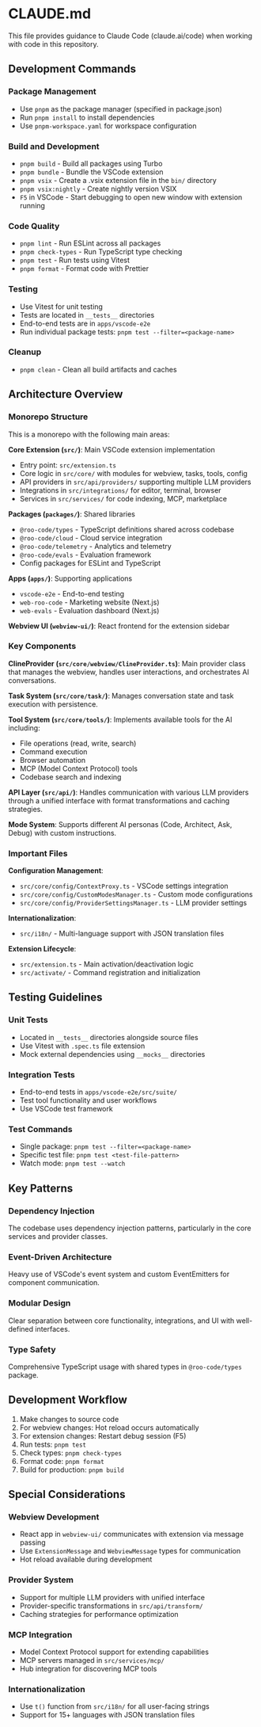 # CLAUDE.md

This file provides guidance to Claude Code (claude.ai/code) when working with code in this repository.

## Development Commands

### Package Management

- Use `pnpm` as the package manager (specified in package.json)
- Run `pnpm install` to install dependencies
- Use `pnpm-workspace.yaml` for workspace configuration

### Build and Development

- `pnpm build` - Build all packages using Turbo
- `pnpm bundle` - Bundle the VSCode extension
- `pnpm vsix` - Create a .vsix extension file in the `bin/` directory
- `pnpm vsix:nightly` - Create nightly version VSIX
- `F5` in VSCode - Start debugging to open new window with extension running

### Code Quality

- `pnpm lint` - Run ESLint across all packages
- `pnpm check-types` - Run TypeScript type checking
- `pnpm test` - Run tests using Vitest
- `pnpm format` - Format code with Prettier

### Testing

- Use Vitest for unit testing
- Tests are located in `__tests__` directories
- End-to-end tests are in `apps/vscode-e2e`
- Run individual package tests: `pnpm test --filter=<package-name>`

### Cleanup

- `pnpm clean` - Clean all build artifacts and caches

## Architecture Overview

### Monorepo Structure

This is a monorepo with the following main areas:

**Core Extension (`src/`)**: Main VSCode extension implementation

- Entry point: `src/extension.ts`
- Core logic in `src/core/` with modules for webview, tasks, tools, config
- API providers in `src/api/providers/` supporting multiple LLM providers
- Integrations in `src/integrations/` for editor, terminal, browser
- Services in `src/services/` for code indexing, MCP, marketplace

**Packages (`packages/`)**: Shared libraries

- `@roo-code/types` - TypeScript definitions shared across codebase
- `@roo-code/cloud` - Cloud service integration
- `@roo-code/telemetry` - Analytics and telemetry
- `@roo-code/evals` - Evaluation framework
- Config packages for ESLint and TypeScript

**Apps (`apps/`)**: Supporting applications

- `vscode-e2e` - End-to-end testing
- `web-roo-code` - Marketing website (Next.js)
- `web-evals` - Evaluation dashboard (Next.js)

**Webview UI (`webview-ui/`)**: React frontend for the extension sidebar

### Key Components

**ClineProvider (`src/core/webview/ClineProvider.ts`)**: Main provider class that manages the webview, handles user interactions, and orchestrates AI conversations.

**Task System (`src/core/task/`)**: Manages conversation state and task execution with persistence.

**Tool System (`src/core/tools/`)**: Implements available tools for the AI including:

- File operations (read, write, search)
- Command execution
- Browser automation
- MCP (Model Context Protocol) tools
- Codebase search and indexing

**API Layer (`src/api/`)**: Handles communication with various LLM providers through a unified interface with format transformations and caching strategies.

**Mode System**: Supports different AI personas (Code, Architect, Ask, Debug) with custom instructions.

### Important Files

**Configuration Management**:

- `src/core/config/ContextProxy.ts` - VSCode settings integration
- `src/core/config/CustomModesManager.ts` - Custom mode configurations
- `src/core/config/ProviderSettingsManager.ts` - LLM provider settings

**Internationalization**:

- `src/i18n/` - Multi-language support with JSON translation files

**Extension Lifecycle**:

- `src/extension.ts` - Main activation/deactivation logic
- `src/activate/` - Command registration and initialization

## Testing Guidelines

### Unit Tests

- Located in `__tests__` directories alongside source files
- Use Vitest with `.spec.ts` file extension
- Mock external dependencies using `__mocks__` directories

### Integration Tests

- End-to-end tests in `apps/vscode-e2e/src/suite/`
- Test tool functionality and user workflows
- Use VSCode test framework

### Test Commands

- Single package: `pnpm test --filter=<package-name>`
- Specific test file: `pnpm test <test-file-pattern>`
- Watch mode: `pnpm test --watch`

## Key Patterns

### Dependency Injection

The codebase uses dependency injection patterns, particularly in the core services and provider classes.

### Event-Driven Architecture

Heavy use of VSCode's event system and custom EventEmitters for component communication.

### Modular Design

Clear separation between core functionality, integrations, and UI with well-defined interfaces.

### Type Safety

Comprehensive TypeScript usage with shared types in `@roo-code/types` package.

## Development Workflow

1. Make changes to source code
2. For webview changes: Hot reload occurs automatically
3. For extension changes: Restart debug session (F5)
4. Run tests: `pnpm test`
5. Check types: `pnpm check-types`
6. Format code: `pnpm format`
7. Build for production: `pnpm build`

## Special Considerations

### Webview Development

- React app in `webview-ui/` communicates with extension via message passing
- Use `ExtensionMessage` and `WebviewMessage` types for communication
- Hot reload available during development

### Provider System

- Support for multiple LLM providers with unified interface
- Provider-specific transformations in `src/api/transform/`
- Caching strategies for performance optimization

### MCP Integration

- Model Context Protocol support for extending capabilities
- MCP servers managed in `src/services/mcp/`
- Hub integration for discovering MCP tools

### Internationalization

- Use `t()` function from `src/i18n/` for all user-facing strings
- Support for 15+ languages with JSON translation files
